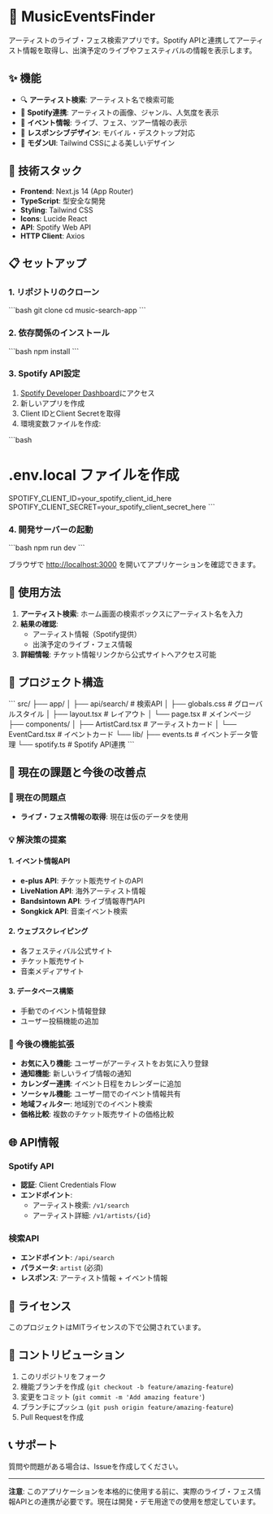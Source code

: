 # 🎵 MusicEventsFinder

アーティストのライブ・フェス検索アプリです。Spotify APIと連携してアーティスト情報を取得し、出演予定のライブやフェスティバルの情報を表示します。

## ✨ 機能

- 🔍 **アーティスト検索**: アーティスト名で検索可能
- 🎤 **Spotify連携**: アーティストの画像、ジャンル、人気度を表示
- 🎪 **イベント情報**: ライブ、フェス、ツアー情報の表示
- 📱 **レスポンシブデザイン**: モバイル・デスクトップ対応
- 🎨 **モダンUI**: Tailwind CSSによる美しいデザイン

## 🚀 技術スタック

- **Frontend**: Next.js 14 (App Router)
- **TypeScript**: 型安全な開発
- **Styling**: Tailwind CSS
- **Icons**: Lucide React
- **API**: Spotify Web API
- **HTTP Client**: Axios

## 📋 セットアップ

### 1. リポジトリのクローン

\`\`\`bash
git clone <repository-url>
cd music-search-app
\`\`\`

### 2. 依存関係のインストール

\`\`\`bash
npm install
\`\`\`

### 3. Spotify API設定

1. [Spotify Developer Dashboard](https://developer.spotify.com/dashboard)にアクセス
2. 新しいアプリを作成
3. Client IDとClient Secretを取得
4. 環境変数ファイルを作成:

\`\`\`bash
# .env.local ファイルを作成
SPOTIFY_CLIENT_ID=your_spotify_client_id_here
SPOTIFY_CLIENT_SECRET=your_spotify_client_secret_here
\`\`\`

### 4. 開発サーバーの起動

\`\`\`bash
npm run dev
\`\`\`

ブラウザで [http://localhost:3000](http://localhost:3000) を開いてアプリケーションを確認できます。

## 🎯 使用方法

1. **アーティスト検索**: ホーム画面の検索ボックスにアーティスト名を入力
2. **結果の確認**: 
   - アーティスト情報（Spotify提供）
   - 出演予定のライブ・フェス情報
3. **詳細情報**: チケット情報リンクから公式サイトへアクセス可能

## 📂 プロジェクト構造

\`\`\`
src/
├── app/
│   ├── api/search/          # 検索API
│   ├── globals.css          # グローバルスタイル
│   ├── layout.tsx           # レイアウト
│   └── page.tsx             # メインページ
├── components/
│   ├── ArtistCard.tsx       # アーティストカード
│   └── EventCard.tsx        # イベントカード
└── lib/
    ├── events.ts            # イベントデータ管理
    └── spotify.ts           # Spotify API連携
\`\`\`

## 🔧 現在の課題と今後の改善点

### 🚨 現在の問題点
- **ライブ・フェス情報の取得**: 現在は仮のデータを使用

### 💡 解決策の提案

#### 1. イベント情報API
- **e-plus API**: チケット販売サイトのAPI
- **LiveNation API**: 海外アーティスト情報
- **Bandsintown API**: ライブ情報専門API
- **Songkick API**: 音楽イベント検索

#### 2. ウェブスクレイピング
- 各フェスティバル公式サイト
- チケット販売サイト
- 音楽メディアサイト

#### 3. データベース構築
- 手動でのイベント情報登録
- ユーザー投稿機能の追加

### 🎯 今後の機能拡張

- **お気に入り機能**: ユーザーがアーティストをお気に入り登録
- **通知機能**: 新しいライブ情報の通知
- **カレンダー連携**: イベント日程をカレンダーに追加
- **ソーシャル機能**: ユーザー間でのイベント情報共有
- **地域フィルター**: 地域別でのイベント検索
- **価格比較**: 複数のチケット販売サイトの価格比較

## 🌐 API情報

### Spotify API
- **認証**: Client Credentials Flow
- **エンドポイント**: 
  - アーティスト検索: `/v1/search`
  - アーティスト詳細: `/v1/artists/{id}`

### 検索API
- **エンドポイント**: `/api/search`
- **パラメータ**: `artist` (必須)
- **レスポンス**: アーティスト情報 + イベント情報

## 📝 ライセンス

このプロジェクトはMITライセンスの下で公開されています。

## 🤝 コントリビューション

1. このリポジトリをフォーク
2. 機能ブランチを作成 (`git checkout -b feature/amazing-feature`)
3. 変更をコミット (`git commit -m 'Add amazing feature'`)
4. ブランチにプッシュ (`git push origin feature/amazing-feature`)
5. Pull Requestを作成

## 📞 サポート

質問や問題がある場合は、Issueを作成してください。

---

**注意**: このアプリケーションを本格的に使用する前に、実際のライブ・フェス情報APIとの連携が必要です。現在は開発・デモ用途での使用を想定しています。
